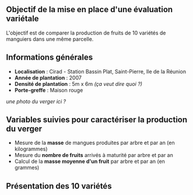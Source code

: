 
## Objectif de la mise en place d'une évaluation variétale

L'objectif est de comparer la production de fruits de 10 variétés de manguiers dans une même parcelle.


## Informations générales


- **Localisation** : Cirad - Station Bassin Plat, Saint-Pierre, Ile de la Réunion
- **Année de plantation** : 2007
- **Densité de plantation** : 5m x 6m *(ça veut dire quoi ?)*
- **Porte-greffe** : Maison rouge


*une photo du verger ici ?*


## Variables suivies pour caractériser la production du verger

- Mesure de la **masse** de mangues produites par arbre et par an (en kilogrammes)
- Mesure du **nombre de fruits** arrivés à maturité par arbre et par an
- Calcul de la **masse moyenne d'un fruit** par arbre et par an (en grammes)

## Présentation des 10 variétés

